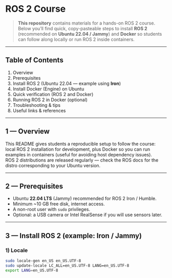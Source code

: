 # ROS 2 Course

> **This repository** contains materials for a hands-on ROS 2 course.  
> Below you’ll find quick, copy-pasteable steps to install **ROS 2** (recommended on **Ubuntu 22.04 / Jammy**) and **Docker** so students can follow along locally or run ROS 2 inside containers.

---

## Table of Contents
1. Overview  
2. Prerequisites  
3. Install ROS 2 (Ubuntu 22.04 — example using **Iron**)  
4. Install Docker (Engine) on Ubuntu  
5. Quick verification (ROS 2 and Docker)  
6. Running ROS 2 in Docker (optional)  
7. Troubleshooting & tips  
8. Useful links & references  

---

## 1 — Overview
This README gives students a reproducible setup to follow the course: local ROS 2 installation for development, plus Docker so you can run examples in containers (useful for avoiding host dependency issues).  
ROS 2 distributions are released regularly — check the ROS docs for the distro corresponding to your Ubuntu version.

---

## 2 — Prerequisites
- Ubuntu **22.04 LTS** (Jammy) recommended for ROS 2 Iron / Humble.  
- Minimum ~10 GB free disk, internet access.  
- A non-root user with `sudo` privileges.  
- Optional: a USB camera or Intel RealSense if you will use sensors later.

---

## 3 — Install ROS 2 (example: Iron / Jammy)

### 1) Locale
```bash
sudo locale-gen en_US en_US.UTF-8
sudo update-locale LC_ALL=en_US.UTF-8 LANG=en_US.UTF-8
export LANG=en_US.UTF-8
